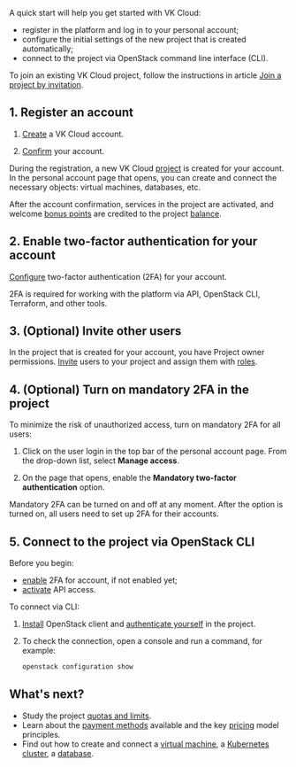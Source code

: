 A quick start will help you get started with VK Cloud:

- register in the platform and log in to your personal account;
- configure the initial settings of the new project that is created automatically;
- connect to the project via OpenStack command line interface (CLI).

<info>

To join an existing VK Cloud project, follow the instructions in article [Join a project by invitation](/en/base/account/instructions/project-invitation).

</info>

## 1. Register an account

1. [Create](/en/additionals/start/get-started/account-registration#registration-in-the-personal-account) a VK Cloud account.

1. [Confirm](/en/additionals/start/get-started/account-registration#account-confirmation) your account.

During the registration, a new VK Cloud [project](/en/base/account/concepts/projects) is created for your account. In the personal account page that opens, you can create and connect the necessary objects: virtual machines, databases, etc.

After the account confirmation, services in the project are activated, and welcome [bonus points](/en/additionals/billing/concepts/bonus) are credited to the project [balance](/en/additionals/billing/start/balance).

## 2. Enable two-factor authentication for your account

[Configure](/en/base/account/instructions/account-manage/security#enable-2fa) two-factor authentication (2FA) for your account.

2FA is required for working with the platform via API, OpenStack CLI, Terraform, and other tools.

## 3. (Optional) Invite other users

In the project that is created for your account, you have Project owner permissions. [Invite](/en/base/account/account/adduser) users to your project and assign them with [roles](/en/base/account/concepts/rolesandpermissions).

## 4. (Optional) Turn on mandatory 2FA in the project

To minimize the risk of unauthorized access, turn on mandatory 2FA for all users:

1. Click on the user login in the top bar of the personal account page. From the drop-down list, select **Manage access**.

2. On the page that opens, enable the **Mandatory two-factor authentication** option.

Mandatory 2FA can be turned on and off at any moment. After the option is turned on, all users need to set up 2FA for their accounts.

## 5. Connect to the project via OpenStack CLI

Before you begin:

- [enable](/en/base/account/instructions/account-manage/security#enable-2fa) 2FA for account, if not enabled yet;
- [activate](/en/base/account/instructions/account-manage/security#accessing-api) API access.

To connect via CLI:

1. [Install](/en/base/account/cli/setup) OpenStack сlient and [authenticate yourself](/en/base/account/cli/authorization) in the project.

1. To check the connection, open a console and run a command, for example:

    ```bash
    openstack configuration show
    ```

## What's next?

- Study the project [quotas and limits](/en/base/account/concepts/quotasandlimits).
- Learn about the [payment methods](/en/additionals/billing/operations/payment) available and the key [pricing](/en/base/account/tariffication) model principles.
- Find out how to create and connect a [virtual machine](/en/base/iaas/vm-start), a [Kubernetes cluster](/en/base/k8s/quickstart), a [database](/en/dbs/dbaas/start).
